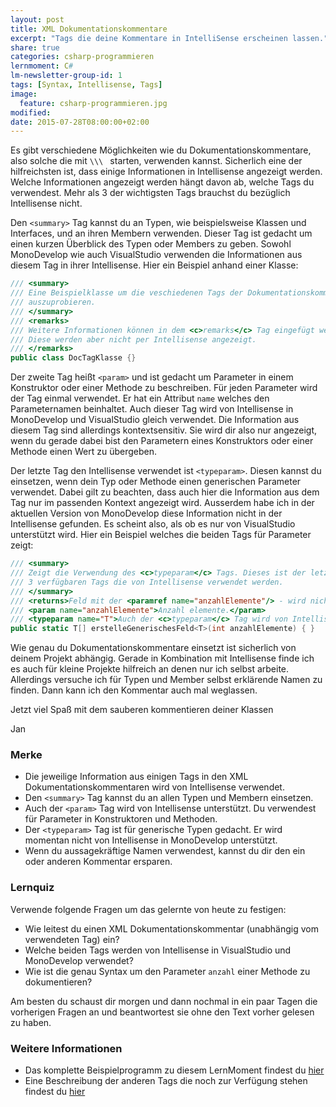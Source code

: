 ```yaml
---
layout: post
title: XML Dokumentationskommentare
excerpt: "Tags die deine Kommentare in IntelliSense erscheinen lassen."
share: true
categories: csharp-programmieren
lernmoment: C#
lm-newsletter-group-id: 1
tags: [Syntax, Intellisense, Tags]
image:
  feature: csharp-programmieren.jpg
modified:
date: 2015-07-28T08:00:00+02:00
---
```


Es gibt verschiedene Möglichkeiten wie du Dokumentationskommentare, also solche die mit `\\\ ` starten, verwenden kannst. Sicherlich eine der hilfreichsten ist, dass einige Informationen in Intellisense angezeigt werden. Welche Informationen angezeigt werden hängt davon ab, welche Tags du verwendest. Mehr als 3 der wichtigsten Tags brauchst du bezüglich Intellisense nicht. 

Den `<summary>` Tag kannst du an Typen, wie beispielsweise Klassen und Interfaces, und an ihren Membern verwenden. Dieser Tag ist gedacht um einen kurzen Überblick des Typen oder Members zu geben. Sowohl MonoDevelop wie auch VisualStudio verwenden die Informationen aus diesem Tag in ihrer Intellisense. Hier ein Beispiel anhand einer Klasse:

```cs
/// <summary>
/// Eine Beispielklasse um die veschiedenen Tags der Dokumentationskommentare
/// auszuprobieren.
/// </summary>
/// <remarks>
/// Weitere Informationen können in dem <c>remarks</c> Tag eingefügt werden.
/// Diese werden aber nicht per Intellisense angezeigt.
/// </remarks>
public class DocTagKlasse {}
```

Der zweite Tag heißt `<param>` und ist gedacht um Parameter in einem Konstruktor oder einer Methode zu beschreiben. Für jeden Parameter wird der Tag einmal verwendet. Er hat ein Attribut `name` welches den Parameternamen beinhaltet. Auch dieser Tag wird von Intellisense in MonoDevelop und VisualStudio gleich verwendet. Die Information aus diesem Tag sind allerdings kontextsensitiv. Sie wird dir also nur angezeigt, wenn du gerade dabei bist den Parametern eines Konstruktors oder einer Methode einen Wert zu übergeben.

Der letzte Tag den Intellisense verwendet ist `<typeparam>`. Diesen kannst du einsetzen, wenn dein Typ oder Methode einen generischen Parameter verwendet. Dabei gilt zu beachten, dass auch hier die Information aus dem Tag nur im passenden Kontext angezeigt wird. Ausserdem habe ich in der aktuellen Version von MonoDevelop diese Information nicht in der Intellisense gefunden. Es scheint also, als ob es nur von VisualStudio unterstützt wird. Hier ein Beispiel welches die beiden Tags für Parameter zeigt:

```cs
/// <summary>
/// Zeigt die Verwendung des <c>typeparam</c> Tags. Dieses ist der letzte der
/// 3 verfügbaren Tags die von Intellisense verwendet werden.
/// </summary>
/// <returns>Feld mit der <paramref name="anzahlElemente"/> - wird nicht von Intellisense angezeigt!</returns>
/// <param name="anzahlElemente">Anzahl elemente.</param>
/// <typeparam name="T">Auch der <c>typeparam</c> Tag wird von Intellisense angezeigt.</typeparam>
public static T[] erstelleGenerischesFeld<T>(int anzahlElemente) { }
```

Wie genau du Dokumentationskommentare einsetzt ist sicherlich von deinem Projekt abhängig. Gerade in Kombination mit Intellisense finde ich es auch für kleine Projekte hilfreich an denen nur ich selbst arbeite. Allerdings versuche ich für Typen und Member selbst erklärende Namen zu finden. Dann kann ich den Kommentar auch mal weglassen.

Jetzt viel Spaß mit dem sauberen kommentieren deiner Klassen

Jan


### Merke

-	Die jeweilige Information aus einigen Tags in den XML Dokumentationskommentaren wird von Intellisense verwendet.
-	Den `<summary>` Tag kannst du an allen Typen und Membern einsetzen.
-	Auch der `<param>` Tag wird von Intellisense unterstützt. Du verwendest für Parameter in Konstruktoren und Methoden.
-	Der `<typeparam>` Tag ist für generische Typen gedacht. Er wird momentan nicht von Intellisense in MonoDevelop unterstützt.
-	Wenn du aussagekräftige Namen verwendest, kannst du dir den ein oder anderen Kommentar ersparen.

### Lernquiz

Verwende folgende Fragen um das gelernte von heute zu festigen:

-	Wie leitest du einen XML Dokumentationskommentar (unabhängig vom verwendeten Tag) ein?
-	Welche beiden Tags werden von Intellisense in VisualStudio und MonoDevelop verwendet?
-	Wie ist die genau Syntax um den Parameter `anzahl` einer Methode zu dokumentieren?

Am besten du schaust dir morgen und dann nochmal in ein paar Tagen die vorherigen Fragen an und beantwortest sie ohne den Text vorher gelesen zu haben.

### Weitere Informationen

-	Das komplette Beispielprogramm zu diesem LernMoment findest du [hier](https://github.com/LernMoment/csharp/tree/master/DocTags)
-	Eine Beschreibung der anderen Tags die noch zur Verfügung stehen findest du [hier](https://msdn.microsoft.com/de-de/library/5ast78ax(v=vs.120).aspx)
